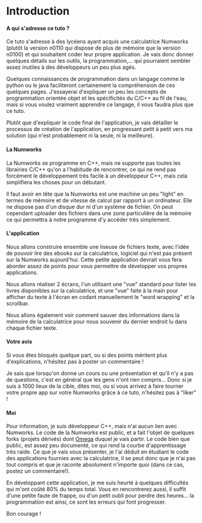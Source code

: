# Introduction

#### A qui s'adresse ce tuto ?

Ce tuto s'adresse à des lycéens ayant acquis une calculatrice Numworks (plutôt la version n0110 qui dispose de plus de mémoire que la version n0100) et qui souhaitent coder leur propre application. Je vais donc donner quelques détails sur les outils, la programmation,... qui pourraient sembler assez inutiles à des développeurs un peu plus agés.

Quelques connaissances de programmation dans un langage comme le python ou le java faciliteront certainement la compréhension de ces quelques pages. J'essayerai d'expliquer un peu les concepts de programmation orientée objet et les spécificités du C/C++ au fil de l'eau, mais si vous voulez vraiment apprendre ce langage, il vous faudra plus que ce tuto.

Plutôt que d'expliquer le code final de l'application, je vais détailler le processus de création de l'application, en progressant petit à petit vers ma solution (qui n'est probablement ni la seule, ni la meilleure).

#### La Numworks

La Numworks se programme en C++, mais ne supporte pas toutes les librairies C/C++ qu'on a l'habitude de rencontrer, ce qui ne rend pas forcément le développement très facile à un développeur C++, mais cela simplifiera les choses pour un débutant.

Il faut avoir en tête que la Numworks est une machine un peu "light" en termes de mémoire et de vitesse de calcul par rapport à un ordinateur. Elle ne dispose pas d'un disque dur ni d'un système de fichier. On peut cependant uploader des fichiers dans une zone particulière de la mémoire ce qui permettra à notre programme d'y accéder très simplement.

#### L'application

Nous allons construire ensemble une liseuse de fichiers texte, avec l'idée de pouvoir lire des ebooks sur la calculatrice, logiciel qui n'est pas présent sur la Numworks aujourd'hui. Cette petite application devrait vous fera aborder assez de points pour vous permettre de développer vos propres applications. 

Nous allons réaliser 2 écrans, l'un utilisant une "vue" standard pour lister les livres disponibles sur la calculatrice, et une "vue" faite à la main pour afficher du texte à l'écran en codant manuellement le "word wrapping" et la scrollbar.

Nous allons également voir comment sauver des informations dans la mémoire de la calculatrice pour nous souvenir du dernier endroit lu dans chaque fichier texte.

#### Votre avis

Si vous êtes bloqués quelque part, ou si des points méritent plus d'explications, n'hésitez pas à poster un commentaire !

Je sais que lorsqu'on donne un cours ou une présentation et qu'il n'y a pas de questions, c'est en général que les gens n'ont rien compris... Donc si je suis à 1000 lieux de la cible, dites moi, ou si vous arrivez à faire tourner votre propre app sur votre Numworks grâce à ce tuto, n'hésitez pas à "liker" !

#### Moi

Pour information, je suis développeur C++, mais n'ai aucun lien avec Numworks. Le code de la Numworks est public, et a fait l'objet de quelques forks (projets dérivés) dont [Omega](https://github.com/Omega-Numworks/Omega) duquel je vais partir. Le code bien que public, est assez peu documenté, ce qui rend la courbe d'apprentissage très raide. Ce que je vais vous présenter, je l'ai déduit en étudiant le code des applications fournies avec la calculatrice, il se peut donc que je n'ai pas tout compris et que je raconte absolument n'importe quoi (dans ce cas, postez un commentaire!).

En développant cette application, je me suis heurté à quelques difficultés qui m'ont coûté 80% du temps total. Vous en rencontrerez aussi, il suffit d'une petite faute de frappe, ou d'un petit oubli pour perdre des heures... la programmation est ainsi, ce sont les erreurs qui font progresser.

Bon courage !

